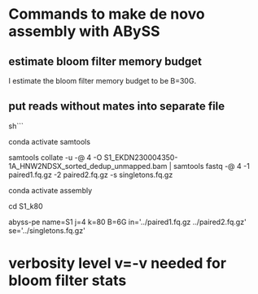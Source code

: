 # Commands to make de novo assembly with ABySS



## estimate bloom filter memory budget
I estimate the bloom filter memory budget to be B=30G.

## put reads without mates into separate file
sh```

conda activate samtools

samtools collate -u -@ 4 -O S1_EKDN230004350-1A_HNW2NDSX_sorted_dedup_unmapped.bam | samtools fastq -@ 4 -1 paired1.fq.gz -2 paired2.fq.gz -s singletons.fq.gz

conda activate assembly

cd S1_k80

abyss-pe name=S1 j=4 k=80 B=6G in='../paired1.fq.gz ../paired2.fq.gz' se='../singletons.fq.gz'

# verbosity level v=-v needed for bloom filter stats


```
